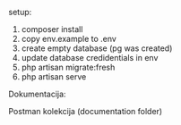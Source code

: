 setup:

1. composer install
2. copy env.example to .env
3. create empty database (pg was created)
4. update database credidentials in env
5. php artisan migrate:fresh
6. php artisan serve


Dokumentacija:

Postman kolekcija (documentation folder)